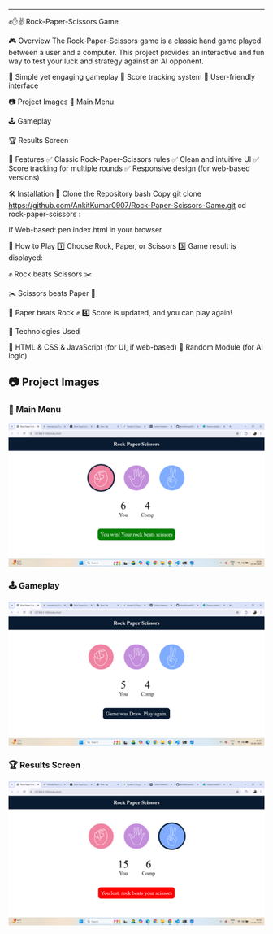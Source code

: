
---
✊✋✌️ Rock-Paper-Scissors Game

🎮 Overview
The Rock-Paper-Scissors game is a classic hand game played between a user and a computer. This project provides an interactive and fun way to test your luck and strategy against an AI opponent.

🔹 Simple yet engaging gameplay
🔹 Score tracking system
🔹 User-friendly interface

📷 Project Images
🎨 Main Menu

🕹️ Gameplay

🏆 Results Screen

🚀 Features
✅ Classic Rock-Paper-Scissors rules
✅ Clean and intuitive UI
✅ Score tracking for multiple rounds
✅ Responsive design (for web-based versions)

🛠️ Installation
🔹 Clone the Repository
bash
Copy
git clone https://github.com/AnkitKumar0907/Rock-Paper-Scissors-Game.git
cd rock-paper-scissors
:

If Web-based:
pen index.html in your browser

🎨 How to Play
1️⃣ Choose Rock, Paper, or Scissors
3️⃣ Game result is displayed:

✊ Rock beats Scissors ✂️

✂️ Scissors beats Paper 📄

📄 Paper beats Rock ✊
4️⃣ Score is updated, and you can play again!

🔧 Technologies Used

🎨 HTML & CSS & JavaScript (for UI, if web-based)
🎲 Random Module (for AI logic)



## 📷 Project Images  

### 🎨 Main Menu  
![Main Menu](./Assests/Images2/win1.png)  

### 🕹️ Gameplay  
![Gameplay](./Assests/Images2/draw%20(2).png)  

### 🏆 Results Screen  
![Results](./Assests/Images2/lose.png)  


